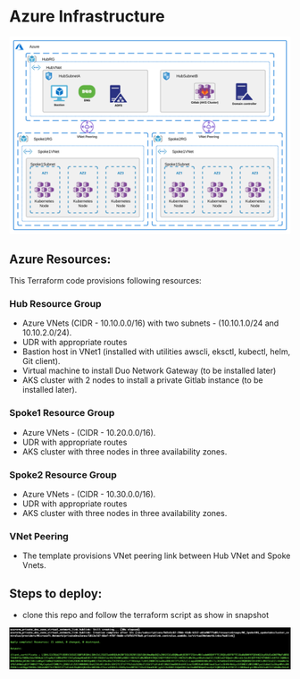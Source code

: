 # Azure Infrastructure
![alt text](https://github.com/cisco-security/Cisco-Validated-Designs/blob/master/safe-cloud-caas-azure/images/Azure-Infra-0.svg)

## Azure Resources:  
This Terraform code provisions following resources:   
### Hub Resource Group
  - Azure VNets (CIDR - 10.10.0.0/16) with two subnets - (10.10.1.0/24 and 10.10.2.0/24).
  - UDR with appropriate routes
  - Bastion host in VNet1 (installed with utilities awscli, eksctl, kubectl, helm, Git client).
  - Virtual machine to install Duo Network Gateway (to be installed later)
  - AKS cluster with 2 nodes to install a private Gitlab instance (to be installed later).

### Spoke1 Resource Group
  - Azure VNets - (CIDR - 10.20.0.0/16).
  - UDR with appropriate routes
  - AKS cluster with three nodes in three availability zones.

### Spoke2 Resource Group
  - Azure VNets - (CIDR - 10.30.0.0/16).
  - UDR with appropriate routes
  - AKS cluster with three nodes in three availability zones.

### VNet Peering
  - The template provisions VNet peering link between Hub VNet and Spoke Vnets.

## Steps to deploy:  
  - clone this repo and follow the terraform script as show in snapshot

![alt text](https://raw.githubusercontent.com/cisco-security/Cisco-Validated-Designs/master/safe-cloud-caas-azure/images/tfmoutput.png)
